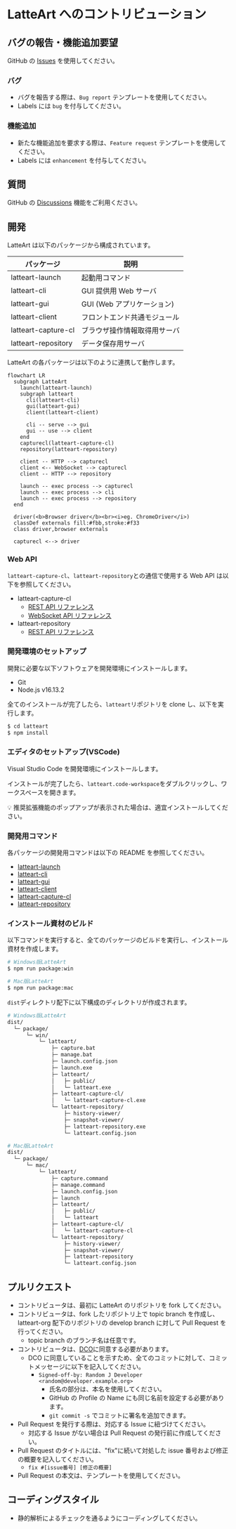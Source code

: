 # LatteArt へのコントリビューション

## バグの報告・機能追加要望

GitHub の [Issues](https://github.com/latteart-org/latteart/issues) を使用してください。

### バグ

- バグを報告する際は、`Bug report` テンプレートを使用してください。
- Labels には `bug` を付与してください。

### 機能追加

- 新たな機能追加を要求する際は、`Feature request` テンプレートを使用してください。
- Labels には `enhancement` を付与してください。

## 質問

GitHub の [Discussions](https://github.com/latteart-org/latteart/discussions) 機能をご利用ください。

## 開発

LatteArt は以下のパッケージから構成されています。

| パッケージ          | 説明                         |
| ------------------- | ---------------------------- |
| latteart-launch     | 起動用コマンド               |
| latteart-cli        | GUI 提供用 Web サーバ        |
| latteart-gui        | GUI (Web アプリケーション)   |
| latteart-client     | フロントエンド共通モジュール |
| latteart-capture-cl | ブラウザ操作情報取得用サーバ |
| latteart-repository | データ保存用サーバ           |

LatteArt の各パッケージは以下のように連携して動作します。

```mermaid
flowchart LR
  subgraph LatteArt
    launch(latteart-launch)
    subgraph latteart
      cli(latteart-cli)
      gui(latteart-gui)
      client(latteart-client)

      cli -- serve --> gui
      gui -- use --> client
    end
    capturecl(latteart-capture-cl)
    repository(latteart-repository)

    client -- HTTP --> capturecl
    client <-- WebSocket --> capturecl
    client -- HTTP --> repository

    launch -- exec process --> capturecl
    launch -- exec process --> cli
    launch -- exec process --> repository
  end

  driver(<b>Browser driver</b><br><i>eg. ChromeDriver</i>)
  classDef externals fill:#fbb,stroke:#f33
  class driver,browser externals

  capturecl <--> driver
```

### Web API

`latteart-capture-cl`、`latteart-repository`との通信で使用する Web API は以下を参照してください。

- latteart-capture-cl
  - [REST API リファレンス](https://latteart-org.github.io/latteart/docs/api/latteart-capture-cl/rest/)
  - [WebSocket API リファレンス](../packages/latteart-capture-cl/docs/api/websocket.md)
- latteart-repository
  - [REST API リファレンス](https://latteart-org.github.io/latteart/docs/api/latteart-repository/rest/)

### 開発環境のセットアップ

開発に必要な以下ソフトウェアを開発環境にインストールします。

- Git
- Node.js v16.13.2

全てのインストールが完了したら、`latteart`リポジトリを clone し、以下を実行します。

```bash
$ cd latteart
$ npm install
```

### エディタのセットアップ(VSCode)

Visual Studio Code を開発環境にインストールします。

インストールが完了したら、`latteart.code-workspace`をダブルクリックし、ワークスペースを開きます。

:bulb: 推奨拡張機能のポップアップが表示された場合は、適宜インストールしてください。

### 開発用コマンド

各パッケージの開発用コマンドは以下の README を参照してください。

- [latteart-launch](../packages/latteart-launch/README_ja.md)
- [latteart-cli](../packages/latteart-cli/README_ja.md)
- [latteart-gui](../packages/latteart-gui/README_ja.md)
- [latteart-client](../packages/latteart-client/README_ja.md)
- [latteart-capture-cl](../packages/latteart-capture-cl/README_ja.md)
- [latteart-repository](../packages/latteart-repository/README_ja.md)

### インストール資材のビルド

以下コマンドを実行すると、全てのパッケージのビルドを実行し、インストール資材を作成します。

```bash
# Windows版LatteArt
$ npm run package:win

# Mac版LatteArt
$ npm run package:mac
```

`dist`ディレクトリ配下に以下構成のディレクトリが作成されます。

```bash
# Windows版LatteArt
dist/
  └─ package/
      └─ win/
          └─ latteart/
              ├─ capture.bat
              ├─ manage.bat
              ├─ launch.config.json
              ├─ launch.exe
              ├─ latteart/
              │   ├─ public/
              │   └─ latteart.exe
              ├─ latteart-capture-cl/
              │   └─ latteart-capture-cl.exe
              └─ latteart-repository/
                  ├─ history-viewer/
                  ├─ snapshot-viewer/
                  ├─ latteart-repository.exe
                  └─ latteart.config.json

# Mac版LatteArt
dist/
  └─ package/
      └─ mac/
          └─ latteart/
              ├─ capture.command
              ├─ manage.command
              ├─ launch.config.json
              ├─ launch
              ├─ latteart/
              │   ├─ public/
              │   └─ latteart
              ├─ latteart-capture-cl/
              │   └─ latteart-capture-cl
              └─ latteart-repository/
                  ├─ history-viewer/
                  ├─ snapshot-viewer/
                  ├─ latteart-repository
                  └─ latteart.config.json
```

## プルリクエスト

- コントリビュータは、最初に LatteArt のリポジトリを fork してください。
- コントリビュータは、fork したリポジトリ上で topic branch を作成し、latteart-org 配下のリポジトリの develop branch に対して Pull Request を行ってください。
  - topic branch のブランチ名は任意です。
- コントリビュータは、[DCO](https://developercertificate.org/)に同意する必要があります。
  - DCO に同意していることを示すため、全てのコミットに対して、コミットメッセージに以下を記入してください。
    - `Signed-off-by: Random J Developer <random@developer.example.org>`
      - 氏名の部分は、本名を使用してください。
      - GitHub の Profile の Name にも同じ名前を設定する必要があります。
      - `git commit -s` でコミットに署名を追加できます。
- Pull Request を発行する際は、対応する Issue に紐づけてください。
  - 対応する Issue がない場合は Pull Request の発行前に作成してください。
- Pull Request のタイトルには、"fix"に続いて対処した issue 番号および修正の概要を記入してください。
  - `fix #[issue番号] [修正の概要]`
- Pull Request の本文は、テンプレートを使用してください。

## コーディングスタイル

- 静的解析によるチェックを通るようにコーディングしてください。

